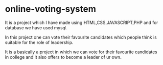 # online-voting-system

It is a project which I have made using HTML,CSS,JAVASCRIPT,PHP 
and for database we have used mysql.

In this project one can vote their favourite candidates which people think is suitable for 
the role of leadership.

It is a basically a project in which we can vote for their favourite candidates in college
and it also offers to become a leader of ur own.
